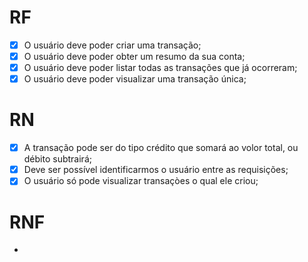# RF

- [x] O usuário deve poder criar uma transação;
- [x] O usuário deve poder obter um resumo da sua conta;
- [x] O usuário deve poder listar todas as transações que já ocorreram;
- [x] O usuário deve poder visualizar uma transação única;

# RN

- [x] A transação pode ser do tipo crédito que somará ao volor total, ou débito subtrairá;
- [x] Deve ser possível identificarmos o usuário entre as requisições;
- [x] O usuário só pode visualizar transaçòes o qual ele criou;

# RNF

- 